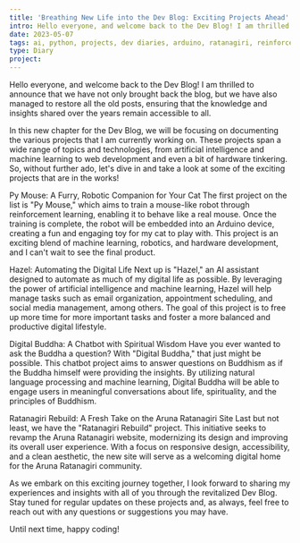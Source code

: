 ```yaml
---
title: 'Breathing New Life into the Dev Blog: Exciting Projects Ahead'
intro: Hello everyone, and welcome back to the Dev Blog! I am thrilled to announce that we have not only brought back the blog, but we have also managed to restore all the old posts, ensuring that the knowledge and insights shared over the years remain accessible to all.
date: 2023-05-07
tags: ai, python, projects, dev diaries, arduino, ratanagiri, reinforced learning
type: Diary
project:
---
```


Hello everyone, and welcome back to the Dev Blog! I am thrilled to announce that we have not only brought back the blog, but we have also managed to restore all the old posts, ensuring that the knowledge and insights shared over the years remain accessible to all.

In this new chapter for the Dev Blog, we will be focusing on documenting the various projects that I am currently working on. These projects span a wide range of topics and technologies, from artificial intelligence and machine learning to web development and even a bit of hardware tinkering. So, without further ado, let's dive in and take a look at some of the exciting projects that are in the works!

Py Mouse: A Furry, Robotic Companion for Your Cat
The first project on the list is "Py Mouse," which aims to train a mouse-like robot through reinforcement learning, enabling it to behave like a real mouse. Once the training is complete, the robot will be embedded into an Arduino device, creating a fun and engaging toy for my cat to play with. This project is an exciting blend of machine learning, robotics, and hardware development, and I can't wait to see the final product.

Hazel: Automating the Digital Life
Next up is "Hazel," an AI assistant designed to automate as much of my digital life as possible. By leveraging the power of artificial intelligence and machine learning, Hazel will help manage tasks such as email organization, appointment scheduling, and social media management, among others. The goal of this project is to free up more time for more important tasks and foster a more balanced and productive digital lifestyle.

Digital Buddha: A Chatbot with Spiritual Wisdom
Have you ever wanted to ask the Buddha a question? With "Digital Buddha," that just might be possible. This chatbot project aims to answer questions on Buddhism as if the Buddha himself were providing the insights. By utilizing natural language processing and machine learning, Digital Buddha will be able to engage users in meaningful conversations about life, spirituality, and the principles of Buddhism.

Ratanagiri Rebuild: A Fresh Take on the Aruna Ratanagiri Site
Last but not least, we have the "Ratanagiri Rebuild" project. This initiative seeks to revamp the Aruna Ratanagiri website, modernizing its design and improving its overall user experience. With a focus on responsive design, accessibility, and a clean aesthetic, the new site will serve as a welcoming digital home for the Aruna Ratanagiri community.

As we embark on this exciting journey together, I look forward to sharing my experiences and insights with all of you through the revitalized Dev Blog. Stay tuned for regular updates on these projects and, as always, feel free to reach out with any questions or suggestions you may have.

Until next time, happy coding!
